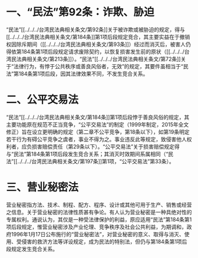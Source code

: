 # 一、“民法”第92条：诈欺、胁迫

“民法”[[../../../台湾民法典相关条文/第92条]]关于被诈欺或被胁迫的规定，得与[[../../../台湾民法典相关条文/第184条]]第1项后段规定竞合，其主要实益在于撤销权因除斥期间（[[../../../台湾民法典相关条文/第93条]]）经过而消灭后，被害人仍得依第184条第1项后段规定请求废除契约，以恢复损害发生前的原状（[[../../../台湾民法典相关条文/第213条]]）。“民法”[[../../../台湾民法典相关条文/第72条]]关于“法律行为，有悖于公共秩序或善良风俗者，无效”的规定，其要件虽相当于“民法”第184条第1项后段，因其法律效果不同，不发生竞合关系。

# 二、公平交易法

“民法”[[../../../台湾民法典相关条文/第184条]]第1项后段悖于善良风俗的规定，其主要功能原在规范不正当竞争，“公平交易法”的制定（1999年制定，2015年全文修正）旨在设立更明确的规定（第二章不公平竞争，第18条以下），如第19条明定若干行为有碍公平竞争之虞者，事业不得为之。事业违反此等规定，致侵害他人权利者，应负损害赔偿责任（第29条以下）。“公平交易法”关于损害赔偿规定得与“民法”第184条第1项后段发生竞合关系；其消灭时效期间系属相同（“民法”[[../../../台湾民法典相关条文/第197条]]第1项，“公平交易法”第33条）。

# 三、营业秘密法

营业秘密指方法、技术、制程、配方、程序、设计或其他可用于生产、销售或经营之信息。关于营业秘密的法律性质甚有争论。有人认为营业秘密是一种具绝对性的专属权利。通说认为，其仅是一种受法律保护的利益，原应适用“民法”第184条第1项后段规定，惟营业秘密涉及产业伦理、竞争秩序及社会公共利益，为期调和，政府1996年1月17日公布施行的“营业秘密法”，对营业秘密的意义、取得与消灭、使用、受侵害的救济方法等详设规定，成为民法的特别法，但仍与第184条第1项后段规定发生竞合关系。


